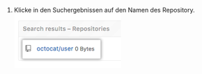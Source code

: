 1. Klicke in den Suchergebnissen auf den Namen des Repository. ![Suchoptionen für die Einstellungen des Websiteadministrator](/assets/images/enterprise/site-admin-settings/click-repo.png)
